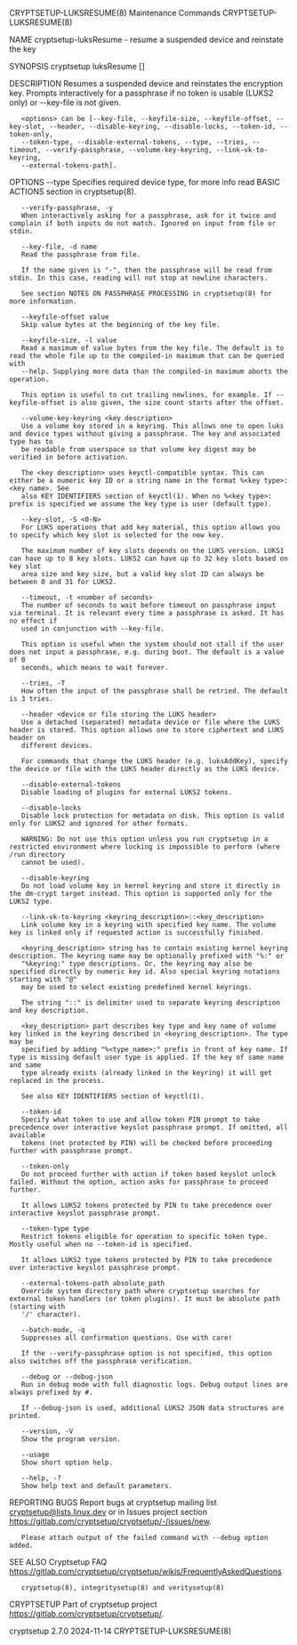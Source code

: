 CRYPTSETUP-LUKSRESUME(8)					     Maintenance Commands					      CRYPTSETUP-LUKSRESUME(8)

NAME
       cryptsetup-luksResume - resume a suspended device and reinstate the key

SYNOPSIS
       cryptsetup luksResume [<options>] <name>

DESCRIPTION
       Resumes a suspended device and reinstates the encryption key. Prompts interactively for a passphrase if no token is usable (LUKS2 only) or --key-file
       is not given.

       <options> can be [--key-file, --keyfile-size, --keyfile-offset, --key-slot, --header, --disable-keyring, --disable-locks, --token-id, --token-only,
       --token-type, --disable-external-tokens, --type, --tries, --timeout, --verify-passphrase, --volume-key-keyring, --link-vk-to-keyring,
       --external-tokens-path].

OPTIONS
       --type <device-type>
	   Specifies required device type, for more info read BASIC ACTIONS section in cryptsetup(8).

       --verify-passphrase, -y
	   When interactively asking for a passphrase, ask for it twice and complain if both inputs do not match. Ignored on input from file or stdin.

       --key-file, -d name
	   Read the passphrase from file.

	   If the name given is "-", then the passphrase will be read from stdin. In this case, reading will not stop at newline characters.

	   See section NOTES ON PASSPHRASE PROCESSING in cryptsetup(8) for more information.

       --keyfile-offset value
	   Skip value bytes at the beginning of the key file.

       --keyfile-size, -l value
	   Read a maximum of value bytes from the key file. The default is to read the whole file up to the compiled-in maximum that can be queried with
	   --help. Supplying more data than the compiled-in maximum aborts the operation.

	   This option is useful to cut trailing newlines, for example. If --keyfile-offset is also given, the size count starts after the offset.

       --volume-key-keyring <key description>
	   Use a volume key stored in a keyring. This allows one to open luks and device types without giving a passphrase. The key and associated type has to
	   be readable from userspace so that volume key digest may be verified in before activation.

	   The <key description> uses keyctl-compatible syntax. This can either be a numeric key ID or a string name in the format %<key type>:<key name>. See
	   also KEY IDENTIFIERS section of keyctl(1). When no %<key type>: prefix is specified we assume the key type is user (default type).

       --key-slot, -S <0-N>
	   For LUKS operations that add key material, this option allows you to specify which key slot is selected for the new key.

	   The maximum number of key slots depends on the LUKS version. LUKS1 can have up to 8 key slots. LUKS2 can have up to 32 key slots based on key slot
	   area size and key size, but a valid key slot ID can always be between 0 and 31 for LUKS2.

       --timeout, -t <number of seconds>
	   The number of seconds to wait before timeout on passphrase input via terminal. It is relevant every time a passphrase is asked. It has no effect if
	   used in conjunction with --key-file.

	   This option is useful when the system should not stall if the user does not input a passphrase, e.g. during boot. The default is a value of 0
	   seconds, which means to wait forever.

       --tries, -T
	   How often the input of the passphrase shall be retried. The default is 3 tries.

       --header <device or file storing the LUKS header>
	   Use a detached (separated) metadata device or file where the LUKS header is stored. This option allows one to store ciphertext and LUKS header on
	   different devices.

	   For commands that change the LUKS header (e.g. luksAddKey), specify the device or file with the LUKS header directly as the LUKS device.

       --disable-external-tokens
	   Disable loading of plugins for external LUKS2 tokens.

       --disable-locks
	   Disable lock protection for metadata on disk. This option is valid only for LUKS2 and ignored for other formats.

	   WARNING: Do not use this option unless you run cryptsetup in a restricted environment where locking is impossible to perform (where /run directory
	   cannot be used).

       --disable-keyring
	   Do not load volume key in kernel keyring and store it directly in the dm-crypt target instead. This option is supported only for the LUKS2 type.

       --link-vk-to-keyring <keyring_description>::<key_description>
	   Link volume key in a keyring with specified key name. The volume key is linked only if requested action is successfully finished.

	   <keyring_description> string has to contain existing kernel keyring description. The keyring name may be optionally prefixed with "%:" or
	   "%keyring:" type descriptions. Or, the keyring may also be specified directly by numeric key id. Also special keyring notations starting with "@"
	   may be used to select existing predefined kernel keyrings.

	   The string "::" is delimiter used to separate keyring description and key description.

	   <key_description> part describes key type and key name of volume key linked in the keyring described in <keyring_description>. The type may be
	   specified by adding "%<type_name>:" prefix in front of key name. If type is missing default user type is applied. If the key of same name and same
	   type already exists (already linked in the keyring) it will get replaced in the process.

	   See also KEY IDENTIFIERS section of keyctl(1).

       --token-id
	   Specify what token to use and allow token PIN prompt to take precedence over interactive keyslot passphrase prompt. If omitted, all available
	   tokens (not protected by PIN) will be checked before proceeding further with passphrase prompt.

       --token-only
	   Do not proceed further with action if token based keyslot unlock failed. Without the option, action asks for passphrase to proceed further.

	   It allows LUKS2 tokens protected by PIN to take precedence over interactive keyslot passphrase prompt.

       --token-type type
	   Restrict tokens eligible for operation to specific token type. Mostly useful when no --token-id is specified.

	   It allows LUKS2 type tokens protected by PIN to take precedence over interactive keyslot passphrase prompt.

       --external-tokens-path absolute_path
	   Override system directory path where cryptsetup searches for external token handlers (or token plugins). It must be absolute path (starting with
	   '/' character).

       --batch-mode, -q
	   Suppresses all confirmation questions. Use with care!

	   If the --verify-passphrase option is not specified, this option also switches off the passphrase verification.

       --debug or --debug-json
	   Run in debug mode with full diagnostic logs. Debug output lines are always prefixed by #.

	   If --debug-json is used, additional LUKS2 JSON data structures are printed.

       --version, -V
	   Show the program version.

       --usage
	   Show short option help.

       --help, -?
	   Show help text and default parameters.

REPORTING BUGS
       Report bugs at cryptsetup mailing list <cryptsetup@lists.linux.dev> or in Issues project section
       <https://gitlab.com/cryptsetup/cryptsetup/-/issues/new>.

       Please attach output of the failed command with --debug option added.

SEE ALSO
       Cryptsetup FAQ <https://gitlab.com/cryptsetup/cryptsetup/wikis/FrequentlyAskedQuestions>

       cryptsetup(8), integritysetup(8) and veritysetup(8)

CRYPTSETUP
       Part of cryptsetup project <https://gitlab.com/cryptsetup/cryptsetup/>.

cryptsetup 2.7.0							  2024-11-14						      CRYPTSETUP-LUKSRESUME(8)
